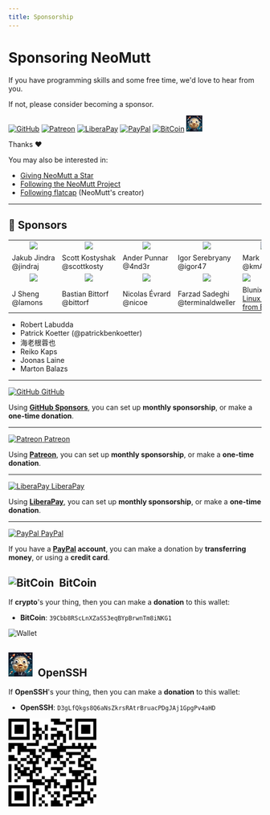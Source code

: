 ```yaml
---
title: Sponsorship
---
```


# Sponsoring NeoMutt

If you have programming skills and some free time, we'd love to hear from you.

If not, please consider becoming a sponsor.

<a href="https://github.com/sponsors/flatcap"><img alt="GitHub" width="32" src="/images/github-large.png"></a>
<a href="https://patreon.com/neomutt"><img alt="Patreon" width="32" src="/images/patreon.png"></a>
<a href="https://liberapay.com/flatcap"><img alt="LiberaPay" width="32" src="/images/liberapay.png"></a>
<a href="https://www.paypal.me/russon/"><img alt="PayPal" width="32" src="/images/paypal.png"></a>
<a href="#bitcoin"><img alt="BitCoin" width="32" src="/images/btc-logo.svg"></a>
<a href="#openssh"><img alt="OpenSSH" width="32" src="/images/openssh-logo.png"></a>

Thanks :heart:

You may also be interested in:

- [Giving NeoMutt a Star](https://github.com/neomutt/neomutt/stargazers)
- [Following the NeoMutt Project](https://github.com/neomutt)
- [Following flatcap](https://github.com/flatcap) (NeoMutt's creator)

---

## :gem: Sponsors

<table border="0">
  <tr>
    <td align="center"><a href="https://github.com/jindraj/"><img width="80" src="https://avatars.githubusercontent.com/u/1755070"></a></td>
    <td align="center"><a href="https://github.com/scottkosty/"><img width="80" src="https://avatars.githubusercontent.com/u/1149353"></a></td>
    <td align="center"><a href="https://github.com/4nd3r/"><img width="80" src="https://avatars.githubusercontent.com/u/7166727"></a></td>
    <td align="center"><a href="https://github.com/igor47/"><img width="80" src="https://avatars.githubusercontent.com/u/200575"></a></td>
    <td align="center"><a href="https://github.com/kmARC/"><img width="80" src="https://avatars.githubusercontent.com/u/6640417"></a></td>
    <td align="center"><a href="https://github.com/Yutsuten"><img width="80" src="https://avatars.githubusercontent.com/u/7322925"></a></td>
  </tr>
  <tr>
    <td>Jakub&nbsp;Jindra<br>@jindraj</td>
    <td>Scott&nbsp;Kostyshak<br>@scottkosty</td>
    <td>Ander&nbsp;Punnar<br>@4nd3r</td>
    <td>Igor&nbsp;Serebryany<br>@igor47</td>
    <td>Mark&nbsp;Korondi<br>@kmARC</td>
    <td>Mateus&nbsp;Etto<br>@yutsuten</td>
  </tr>
  <tr>
    <td align="center"><a href="https://github.com/lamons"><img width="80" src="https://avatars.githubusercontent.com/u/5617053"></a></td>
    <td align="center"><a href="https://github.com/bittorf"><img width="80" src="https://avatars.githubusercontent.com/u/198379"></a></td>
    <td align="center"><a href="https://github.com/nicoe"><img width="80" src="https://avatars.githubusercontent.com/u/44782"></a></td>
    <td align="center"><a href="https://github.com/terminaldweller"><img width="80" src="https://avatars.githubusercontent.com/u/20871975"></a></td>
    <td align="left" colspan="2"><a href="https://www.blunix.com/"><img width="80" src="/images/sponsors/blunix.png"></a></td>
  </tr>
  <tr>
    <td>J&nbsp;Sheng<br>@lamons</td>
    <td>Bastian&nbsp;Bittorf<br>@bittorf</td>
    <td>Nicolas&nbsp;Évrard<br>@nicoe</td>
    <td>Farzad Sadeghi<br>@terminaldweller</td>
    <td colspan="2">Blunix&nbsp;GmbH<br><a href="https://www.blunix.com/">Linux support company<br>from Berlin, Germany</a></td>
  </tr>
</table>

- Robert Labudda
- Patrick Koetter (@patrickbenkoetter)
- 海老根蓉也
- Reiko Kaps
- Joonas Laine
- Marton Balazs

---

<a href="https://github.com/sponsors/flatcap"><img alt="GitHub" width="48" src="/images/github-large.png"> <span class="big">GitHub</span></a>

Using **[GitHub Sponsors](https://github.com/sponsors/flatcap)**, you can set up **monthly sponsorship**, or make a **one-time donation**.

---

<a href="https://patreon.com/neomutt"><img alt="Patreon" width="48" src="/images/patreon.png"> <span class="big">Patreon</span></a>

Using **[Patreon](https://patreon.com/neomutt)**, you can set up **monthly sponsorship**, or make a **one-time donation**.

---

<a href="https://liberapay.com/flatcap"><img alt="LiberaPay" width="48" src="/images/liberapay.png"> <span class="big">LiberaPay</span></a>

Using **[LiberaPay](https://liberapay.com/flatcap)**, you can set up **monthly sponsorship**, or make a **one-time donation**.

---

<a href="https://www.paypal.me/russon/"><img alt="PayPal" width="48" src="/images/paypal.png"> <span class="big">PayPal</span></a>

If you have a **[PayPal](https://www.paypal.me/russon/) account**, you can make a donation by **transferring money**, or using a **credit card**.

## <img style="margin-right: 0.5em;" alt="BitCoin" width="48" src="/images/btc-logo.svg">BitCoin

If **crypto**'s your thing, then you can make a **donation** to this wallet:

- **BitCoin**: `39Cbb8RScLnXZaSS3eqBYpBrwnTm8iNKG1`

<img alt="Wallet" src="/images/btc-wallet.png">

## <img style="margin-right: 0.5em;" alt="OpenSSH" width="48" src="/images/openssh-logo.png">OpenSSH

If **OpenSSH**'s your thing, then you can make a **donation** to this wallet:

- **OpenSSH**: `D3gLfQkgs8Q6aNsZkrsRAtrBruacPDgJAj1GpgPv4aHD`

<img alt="Wallet" src="/images/openssh-wallet.png">
